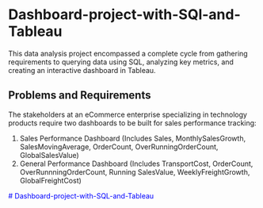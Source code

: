 # Dashboard-project-with-SQl-and-Tableau
This data analysis project encompassed a complete cycle from gathering requirements to querying data using SQL, analyzing key metrics, and creating an interactive dashboard in Tableau. 

## Problems and Requirements 
The stakeholders at an eCommerce enterprise specializing in technology products require two dashboards to be built for sales performance tracking:
1. Sales Performance Dashboard (Includes Sales, MonthlySalesGrowth, SalesMovingAverage, OrderCount, OverRunningOrderCount, GlobalSalesValue)
2. General Performance Dashboard (Includes TransportCost, OrderCount, OverRunnningOrderCount, Running SalesValue, WeeklyFreightGrowth, GlobalFreightCost)

<span style="color:blue"># Dashboard-project-with-SQL-and-Tableau</span>


